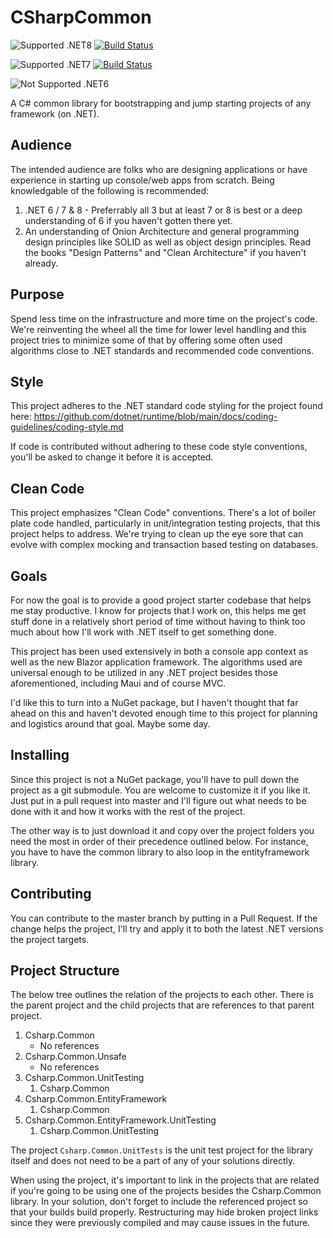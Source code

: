 # CSharpCommon

![Supported .NET8](https://img.shields.io/badge/Supported-.NET8-blue)
[![Build Status](https://dev.azure.com/paulcarlton/Csharp.Common/_apis/build/status%2Fpaulresdat.CSharpCommon?branchName=main)](https://dev.azure.com/paulcarlton/Csharp.Common/_build/latest?definitionId=1&branchName=main)


![Supported .NET7](https://img.shields.io/badge/Supported-.NET7-blue)
[![Build Status](https://dev.azure.com/paulcarlton/Csharp.Common/_apis/build/status%2Fpaulresdat.CSharpCommon?branchName=net7)](https://dev.azure.com/paulcarlton/Csharp.Common/_build/latest?definitionId=1&branchName=net7)


![Not Supported .NET6](https://img.shields.io/badge/Unsupported-.NET6-red)

A C# common library for bootstrapping and jump starting projects of any framework (on .NET).


## Audience

The intended audience are folks who are designing applications or have experience in starting up console/web apps from scratch.  Being knowledgable of the following is recommended:

1. .NET 6 / 7 & 8 - Preferrably all 3 but at least 7 or 8 is best or a deep understanding of 6 if you haven't gotten there yet.
2. An understanding of Onion Architecture and general programming design principles like SOLID as well as object design principles.  Read the books "Design Patterns" and "Clean Architecture" if you haven't already.


## Purpose

Spend less time on the infrastructure and more time on the project's code.  We're reinventing the wheel all the time for lower level handling and this project tries to minimize some of that by offering some often used algorithms close to .NET standards and recommended code conventions.


## Style

This project adheres to the .NET standard code styling for the project found here: https://github.com/dotnet/runtime/blob/main/docs/coding-guidelines/coding-style.md

If code is contributed without adhering to these code style conventions, you'll be asked to change it before it is accepted.


## Clean Code

This project emphasizes "Clean Code" conventions.  There's a lot of boiler plate code handled, particularly in unit/integration testing projects, that this project helps to address.  We're trying to clean up the eye sore that can evolve with complex mocking and transaction based testing on databases.


## Goals

For now the goal is to provide a good project starter codebase that helps me stay productive.  I know for projects that I work on, this helps me get stuff done in a relatively short period of time without having to think too much about how I'll work with .NET itself to get something done.

This project has been used extensively in both a console app context as well as the new Blazor application framework.  The algorithms used are universal enough to be utilized in any .NET project besides those aforementioned, including Maui and of course MVC.

I'd like this to turn into a NuGet package, but I haven't thought that far ahead on this and haven't devoted enough time to this project for planning and logistics around that goal.  Maybe some day.

## Installing

Since this project is not a NuGet package, you'll have to pull down the project as a git submodule.  You are welcome to customize it if you like it.  Just put in a pull request into master and I'll figure out what needs to be done with it and how it works with the rest of the project.

The other way is to just download it and copy over the project folders you need the most in order of their precedence outlined below.  For instance, you have to have the common library to also loop in the entityframework library.

## Contributing

You can contribute to the master branch by putting in a Pull Request.  If the change helps the project, I'll try and apply it to both the latest .NET versions the project targets.

## Project Structure

The below tree outlines the relation of the projects to each other.  There is the parent project and the child projects that are references to that parent project.

1. Csharp.Common
    - No references
1. Csharp.Common.Unsafe
    - No references
1. Csharp.Common.UnitTesting
    1. Csharp.Common
1. Csharp.Common.EntityFramework
    1. Csharp.Common
1. Csharp.Common.EntityFramework.UnitTesting
    1. Csharp.Common.UnitTesting

The project `Csharp.Common.UnitTests` is the unit test project for the library itself and does not need to be a part of any of your solutions directly.

When using the project, it's important to link in the projects that are related if you're going to be using one of the projects besides the Csharp.Common library.  In your solution, don't forget to include the referenced project so that your builds build properly.  Restructuring may hide broken project links since they were previously compiled and may cause issues in the future.
